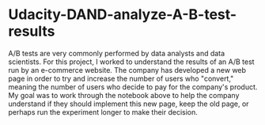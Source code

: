 # Udacity-DAND-analyze-A-B-test-results

A/B tests are very commonly performed by data analysts and data scientists.
For this project, I worked to understand the results of an A/B test run by an e-commerce website. The company has developed a new web page in order to try and increase the number of users who "convert," meaning the number of users who decide to pay for the company's product. My goal was to work through the notebook above to help the company understand if they should implement this new page, keep the old page, or perhaps run the experiment longer to make their decision.
